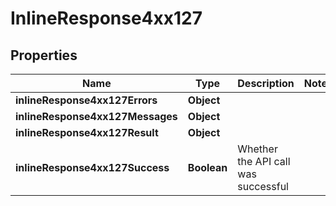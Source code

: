 # InlineResponse4xx127

## Properties
Name | Type | Description | Notes
------------ | ------------- | ------------- | -------------
**inlineResponse4xx127Errors** | **Object** |  | 
**inlineResponse4xx127Messages** | **Object** |  | 
**inlineResponse4xx127Result** | **Object** |  | 
**inlineResponse4xx127Success** | **Boolean** | Whether the API call was successful | 
